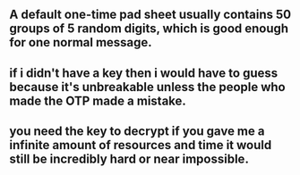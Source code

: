 <h2>A default one-time pad sheet usually contains 50 groups of 5 random digits, which is good enough for one normal message.</h2>
<h2> if i didn't have a key then i would have to guess because it's unbreakable unless the people who made the OTP made a mistake.</h2>
<h2> you need the key to decrypt if you gave me a infinite amount of resources and time it would still be incredibly hard or near impossible.</h2>
 

